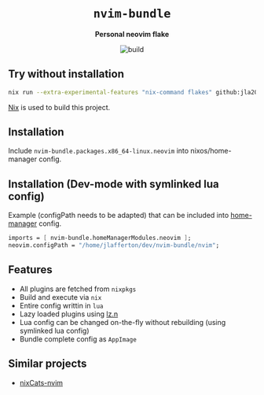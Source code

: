 <div align="center">

# `nvim-bundle`

**Personal neovim flake**

![build](https://github.com/jla2000/nvim-bundle/actions/workflows/ci.yml/badge.svg)

</div>

## Try without installation

```bash
nix run --extra-experimental-features "nix-command flakes" github:jla2000/nvim-bundle
```

[Nix](https://nixos.org/) is used to build this project.

## Installation

Include `nvim-bundle.packages.x86_64-linux.neovim` into nixos/home-manager config.

## Installation (Dev-mode with symlinked lua config)

Example (configPath needs to be adapted) that can be included into [home-manager](https://github.com/nix-community/home-manager) config.

```nix
imports = [ nvim-bundle.homeManagerModules.neovim ];
neovim.configPath = "/home/jlafferton/dev/nvim-bundle/nvim";
```

## Features

- All plugins are fetched from `nixpkgs`
- Build and execute via `nix`
- Entire config writtin in `lua`
- Lazy loaded plugins using [lz.n](https://github.com/nvim-neorocks/lz.n)
- Lua config can be changed on-the-fly without rebuilding (using symlinked lua config)
- Bundle complete config as `AppImage`

## Similar projects

- [nixCats-nvim](https://github.com/BirdeeHub/nixCats-nvim)
